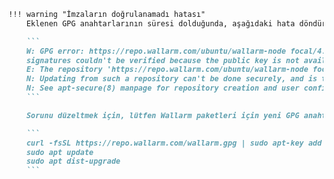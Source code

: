 ```markdown
!!! warning "İmzaların doğrulanamadı hatası"
    Eklenen GPG anahtarlarının süresi dolduğunda, aşağıdaki hata döndürülecektir:

    ```
    W: GPG error: https://repo.wallarm.com/ubuntu/wallarm-node focal/4.0/ Release:The following
    signatures couldn't be verified because the public key is not available: NO_PUBKEY 1111FQQW999
    E: The repository 'https://repo.wallarm.com/ubuntu/wallarm-node focal/4.0/ Release' is not signed.
    N: Updating from such a repository can't be done securely, and is therefore disabled by default.
    N: See apt-secure(8) manpage for repository creation and user configuration details.
    ```

    Sorunu düzeltmek için, lütfen Wallarm paketleri için yeni GPG anahtarlarını içe aktarın ve ardından paketleri aşağıdaki komutları kullanarak yükseltin:

    ```
    curl -fsSL https://repo.wallarm.com/wallarm.gpg | sudo apt-key add -
    sudo apt update
    sudo apt dist-upgrade
    ```
```